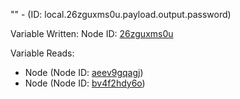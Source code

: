 "" - (ID: local.26zguxms0u.payload.output.password)

Variable Written:
Node ID: [26zguxms0u](../nodes/26zguxms0u.md)

Variable Reads:
* Node (Node ID: [aeev9gqagj](../nodes/aeev9gqagj.md))
* Node (Node ID: [bv4f2hdy6o](../nodes/bv4f2hdy6o.md))
